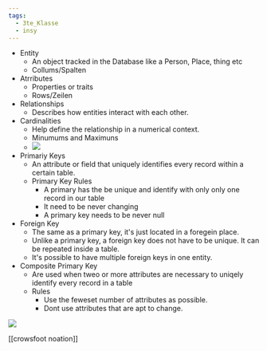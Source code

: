 ```yaml
---
tags:
  - 3te_Klasse
  - insy
---
```


- Entity
	- An object tracked in the Database like a Person, Place, thing etc
	- Collums/Spalten
- Atrributes
	- Properties or traits
	- Rows/Zeilen
- Relationships
	- Describes how entities interact with each other.
- Cardinalities
	- Help define the relationship in a numerical context.
	- Minumums and Maximuns
	- ![](Pasted%20image%2020241109160551.png)
- Primariy Keys
	- An attribute or field that uniquely identifies every record within a certain table.
	- Primary Key Rules
		- A primary has the be unique and identify with only only one record in our table
		- It need to be never changing 
		- A primary key needs to be never null
- Foreign Key
	- The same as a primary key, it's just located in a foregein place.
	- Unlike a primary key, a foreign key does not have to be unique. It can be repeated inside a table.
	- It's possible to have multiple foreign keys in one entity. 
- Composite Primary Key
	- Are used when tweo or more attributes are necessary to uniqely identify every record in a table
	- Rules
		- Use the feweset number of attributes as possible.
		- Dont use attributes that are apt to change.

![](ERD-Entity%20Relationship%20Diagramm%2009-11-2024-00.excalidraw.svg)


[[crowsfoot noation]]